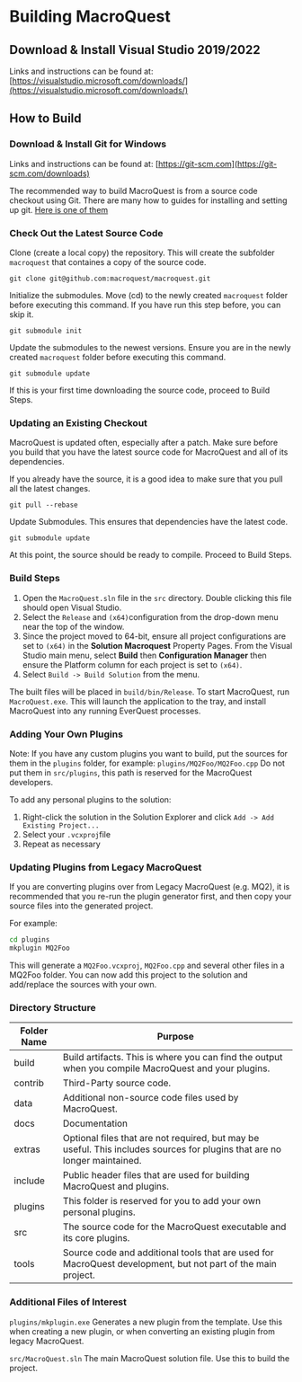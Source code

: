 # Building MacroQuest

## Download & Install Visual Studio 2019/2022

Links and instructions can be found at:
[https://visualstudio.microsoft.com/downloads/](https://visualstudio.microsoft.com/downloads/)

## How to Build

### Download & Install Git for Windows

Links and instructions can be found at:
[https://git-scm.com](https://git-scm.com/downloads)

The recommended way to build MacroQuest is from a source code checkout using Git. There are many how to guides for installing and setting up git. [Here is one of them](https://docs.gitlab.com/ee/gitlab-basics/start-using-git.html)

### Check Out the Latest Source Code

Clone (create a local copy) the repository. This will create the subfolder `macroquest` that containes a copy of the source code.

```
git clone git@github.com:macroquest/macroquest.git
```

Initialize the submodules. Move (cd) to the newly created `macroquest` folder before executing this command. If you have run this step before, you can skip it.

```
git submodule init
```

Update the submodules to the newest versions. Ensure you are in the newly created `macroquest` folder before executing this command.

```
git submodule update
```

If this is your first time downloading the source code, proceed to Build Steps.


### Updating an Existing Checkout

MacroQuest is updated often, especially after a patch. Make sure before you build that you have the latest source code for MacroQuest and all of its dependencies.

If you already have the source, it is a good idea to make sure that you pull all the latest changes.

```
git pull --rebase
```

Update Submodules. This ensures that dependencies have the latest code.

```
git submodule update
```

At this point, the source should be ready to compile. Proceed to Build Steps.

### Build Steps

1. Open the `MacroQuest.sln` file in the `src` directory. Double clicking this file should open Visual Studio.
2. Select the `Release` and `(x64)`configuration from the drop-down menu near the top of the window.
3. Since the project moved to 64-bit, ensure all project configurations are set to `(x64)` in the **Solution Macroquest** Property Pages. From the Visual Studio main menu, select **Build** then **Configuration Manager** then ensure the Platform column for each project is set to `(x64)`.
4. Select `Build -> Build Solution` from the menu.

The built files will be placed in `build/bin/Release`. To start MacroQuest, run `MacroQuest.exe`. This will launch the application to the tray, and install MacroQuest into any running EverQuest processes.

### Adding Your Own Plugins

Note: If you have any custom plugins you want to build, put the sources for them in the `plugins` folder, for example: `plugins/MQ2Foo/MQ2Foo.cpp` Do not put them in `src/plugins`, this path is reserved for the MacroQuest developers.

To add any personal plugins to the solution:

1. Right-click the solution in the Solution Explorer and click `Add -> Add Existing Project...`&#x20;
2. Select your `.vcxproj`file
3. Repeat as necessary

### Updating Plugins from Legacy MacroQuest

If you are converting plugins over from Legacy MacroQuest (e.g. MQ2), it is recommended that you re-run the plugin generator first, and then copy your source files into the generated project.

For example:

```bash
cd plugins
mkplugin MQ2Foo
```

This will generate a `MQ2Foo.vcxproj`, `MQ2Foo.cpp` and several other files in a MQ2Foo folder. You can now add this project to the solution and add/replace the sources with your own.

### Directory Structure

| Folder Name | Purpose                                                                                                                    |
| ----------- | -------------------------------------------------------------------------------------------------------------------------- |
| build       | Build artifacts. This is where you can find the output when you compile MacroQuest and your plugins.                       |
| contrib     | Third-Party source code.                                                                                                   |
| data        | Additional non-source code files used by MacroQuest.                                                                       |
| docs        | Documentation                                                                                                              |
| extras      | Optional files that are not required, but may be useful. This includes sources for plugins that are no longer maintained.  |
| include     | Public header files that are used for building MacroQuest and plugins.                                                     |
| plugins     | This folder is reserved for you to add your own personal plugins.                                                          |
| src         | The source code for the MacroQuest executable and its core plugins.                                                        |
| tools       | Source code and additional tools that are used for MacroQuest development, but not part of the main project.               |

### Additional Files of Interest

`plugins/mkplugin.exe` Generates a new plugin from the template. Use this when creating a new plugin, or when converting an existing plugin from legacy MacroQuest.

`src/MacroQuest.sln`  The main MacroQuest solution file. Use this to build the project.
